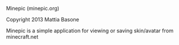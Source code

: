 Minepic (minepic.org)

Copyright 2013 Mattia Basone

Minepic is a simple application for viewing or saving skin/avatar from minecraft.net